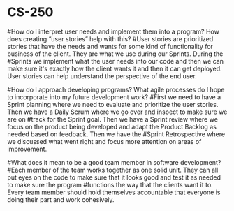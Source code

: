 # CS-250
#How do I interpret user needs and implement them into a program? How does creating “user stories” help with this?
#User stories are prioritized stories that have the needs and wants for some kind of functionality for business of the client. They are what we use during our Sprints. During the #Sprints we implement what the user needs into our code and then we can make sure it's exactly how the client wants it and then it can get deployed. User stories can help understand the perspective of the end user.


#How do I approach developing programs? What agile processes do I hope to incorporate into my future development work?
#First we need to have a Sprint planning where we need to evaluate and prioritize the user stories. Then we have a Daily Scrum where we go over and inspect to make sure we are on #track for the Sprint goal. Then we have a Sprint review where we focus on the product being developed and adapt the Product Backlog as needed based on feedback. Then we have the #Sprint Retrospective where we discussed what went right and focus more attention on areas of improvement. 

#What does it mean to be a good team member in software development?
#Each member of the team works together as one solid unit. They can all put eyes on the code to make sure that it looks good and test it as needed to make sure the program #functions the way that the clients want it to. Every team member should hold themselves accountable that everyone is doing their part and work cohesively.
